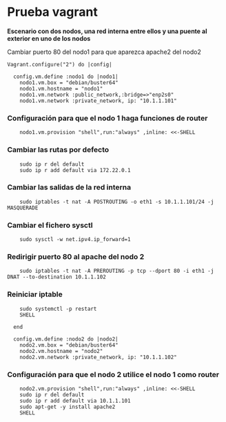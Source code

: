 # Prueba vagrant

**Escenario con dos nodos, una red interna entre ellos y una puente al exterior en uno de los nodos**

Cambiar puerto 80 del nodo1 para que aparezca apache2 del nodo2

~~~
Vagrant.configure("2") do |config|

  config.vm.define :nodo1 do |nodo1|
    nodo1.vm.box = "debian/buster64"
    nodo1.vm.hostname = "nodo1"
    nodo1.vm.network :public_network,:bridge=>"enp2s0"
    nodo1.vm.network :private_network, ip: "10.1.1.101"
~~~
### Configuración para que el nodo 1 haga funciones de router
~~~
	nodo1.vm.provision "shell",run:"always" ,inline: <<-SHELL
~~~	
### Cambiar las rutas por defecto
~~~
	sudo ip r del default
	sudo ip r add default via 172.22.0.1
~~~
### Cambiar las salidas de la red interna
~~~
	sudo iptables -t nat -A POSTROUTING -o eth1 -s 10.1.1.101/24 -j MASQUERADE
~~~
### Cambiar el fichero sysctl
~~~
	sudo sysctl -w net.ipv4.ip_forward=1
~~~
### Redirigir puerto 80 al apache del nodo 2
~~~
	sudo iptables -t nat -A PREROUTING -p tcp --dport 80 -i eth1 -j DNAT --to-destination 10.1.1.102
~~~
### Reiniciar iptable
~~~
	sudo systemctl -p restart
   	SHELL

  end
~~~
~~~
  config.vm.define :nodo2 do |nodo2|
    nodo2.vm.box = "debian/buster64"
    nodo2.vm.hostname = "nodo2"
    nodo2.vm.network :private_network, ip: "10.1.1.102"
~~~ 
### Configuración para que el nodo 2 utilice el nodo 1 como router
~~~ 
	nodo2.vm.provision "shell",run:"always" ,inline: <<-SHELL
	sudo ip r del default
	sudo ip r add default via 10.1.1.101
	sudo apt-get -y install apache2
	SHELL
~~~

